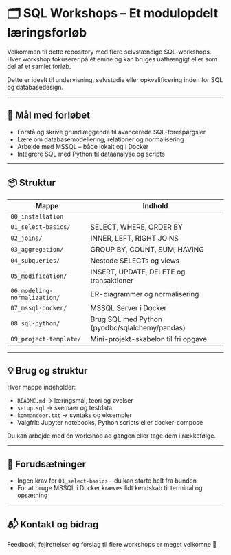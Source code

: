 # 🗂️ SQL Workshops – Et modulopdelt læringsforløb

Velkommen til dette repository med flere selvstændige SQL-workshops. Hver workshop fokuserer på ét emne og kan bruges uafhængigt eller som del af et samlet forløb.

Dette er ideelt til undervisning, selvstudie eller opkvalificering inden for SQL og databasedesign.

---

## 🎯 Mål med forløbet

- Forstå og skrive grundlæggende til avancerede SQL-forespørgsler
- Lære om databasemodellering, relationer og normalisering
- Arbejde med MSSQL – både lokalt og i Docker
- Integrere SQL med Python til dataanalyse og scripts

---

## 📦 Struktur

| Mappe | Indhold |
|-------|---------|
| `00_installation`             |                         |
| `01_select-basics/`           | SELECT, WHERE, ORDER BY |
| `02_joins/`                   | INNER, LEFT, RIGHT JOINS |
| `03_aggregation/`             | GROUP BY, COUNT, SUM, HAVING |
| `04_subqueries/`              | Nestede SELECTs og views |
| `05_modification/`            | INSERT, UPDATE, DELETE og transaktioner |
| `06_modeling-normalization/`  | ER-diagrammer og normalisering |
| `07_mssql-docker/`            | MSSQL Server i Docker |
| `08_sql-python/`              | Brug SQL med Python (pyodbc/sqlalchemy/pandas) |
| `09_project-template/`        | Mini-projekt-skabelon til fri opgave |

---

## 💡 Brug og struktur

Hver mappe indeholder:
- `README.md` → læringsmål, teori og øvelser
- `setup.sql` → skemaer og testdata
- `kommandoer.txt` → syntaks og eksempler
- Valgfrit: Jupyter notebooks, Python scripts eller docker-compose

Du kan arbejde med én workshop ad gangen eller tage dem i rækkefølge.

---

## 🧠 Forudsætninger

- Ingen krav for `01_select-basics` – du kan starte helt fra bunden
- For at bruge MSSQL i Docker kræves lidt kendskab til terminal og opsætning

---

## 📬 Kontakt og bidrag

Feedback, fejlrettelser og forslag til flere workshops er meget velkomne 🙌

